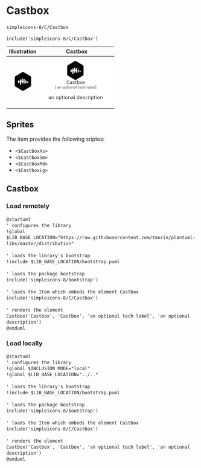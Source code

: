 # Castbox


```text
simpleicons-8/C/Castbox
```

```text
include('simpleicons-8/C/Castbox')
```



| Illustration | Castbox |
| :---: | :---: |
| ![illustration for Illustration](../../simpleicons-8/C/Castbox.png) | ![illustration for Castbox](../../simpleicons-8/C/Castbox.Local.png) |



## Sprites
The item provides the following sriptes:

- `<$CastboxXs>`
- `<$CastboxSm>`
- `<$CastboxMd>`
- `<$CastboxLg>`





## Castbox

### Load remotely
```plantuml
@startuml
' configures the library
!global $LIB_BASE_LOCATION="https://raw.githubusercontent.com/tmorin/plantuml-libs/master/distribution"

' loads the library's bootstrap
!include $LIB_BASE_LOCATION/bootstrap.puml

' loads the package bootstrap
include('simpleicons-8/bootstrap')

' loads the Item which embeds the element Castbox
include('simpleicons-8/C/Castbox')

' renders the element
Castbox('Castbox', 'Castbox', 'an optional tech label', 'an optional description')
@enduml
```

### Load locally
```plantuml
@startuml
' configures the library
!global $INCLUSION_MODE="local"
!global $LIB_BASE_LOCATION="../.."

' loads the library's bootstrap
!include $LIB_BASE_LOCATION/bootstrap.puml

' loads the package bootstrap
include('simpleicons-8/bootstrap')

' loads the Item which embeds the element Castbox
include('simpleicons-8/C/Castbox')

' renders the element
Castbox('Castbox', 'Castbox', 'an optional tech label', 'an optional description')
@enduml
```

